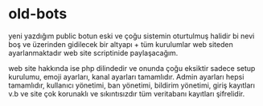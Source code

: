 # old-bots
yeni yazdığım public botun eski ve çoğu sistemin oturtulmuş halidir bi nevi boş ve üzerinden gidilecek bir altyapı + tüm kurulumlar web siteden ayarlanmaktadır web site scriptinide paylaşacağım. 


web site hakkında ise php dilindedir ve onunda çoğu eksiktir sadece setup kurulumu, emoji ayarları, kanal ayarları tamamlıdır. Admin ayarları hepsi tamamlıdır, kullanıcı yönetimi, ban yönetimi, bildirim yönetimi, giriş kayıtları v.b ve site çok korunaklı ve sıkıntısızdır tüm veritabanı kayıtları şifrelidir.
